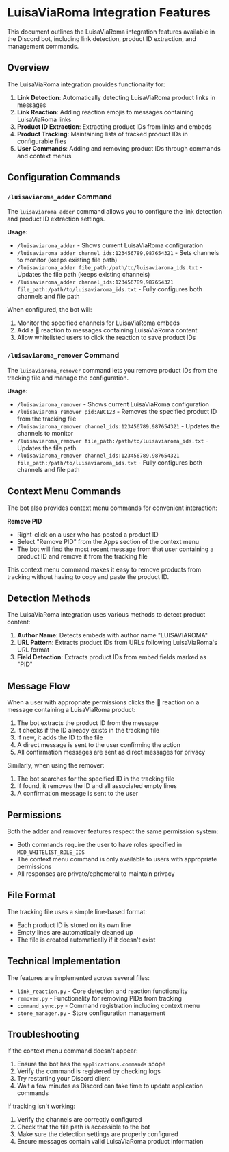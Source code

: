 # LuisaViaRoma Integration Features

This document outlines the LuisaViaRoma integration features available in the Discord bot, including link detection, product ID extraction, and management commands.

## Overview

The LuisaViaRoma integration provides functionality for:

1. **Link Detection**: Automatically detecting LuisaViaRoma product links in messages
2. **Link Reaction**: Adding reaction emojis to messages containing LuisaViaRoma links
3. **Product ID Extraction**: Extracting product IDs from links and embeds
4. **Product Tracking**: Maintaining lists of tracked product IDs in configurable files
5. **User Commands**: Adding and removing product IDs through commands and context menus

## Configuration Commands

### `/luisaviaroma_adder` Command

The `luisaviaroma_adder` command allows you to configure the link detection and product ID extraction settings.

**Usage:**
- `/luisaviaroma_adder` - Shows current LuisaViaRoma configuration
- `/luisaviaroma_adder channel_ids:123456789,987654321` - Sets channels to monitor (keeps existing file path)
- `/luisaviaroma_adder file_path:/path/to/luisaviaroma_ids.txt` - Updates the file path (keeps existing channels)
- `/luisaviaroma_adder channel_ids:123456789,987654321 file_path:/path/to/luisaviaroma_ids.txt` - Fully configures both channels and file path

When configured, the bot will:
1. Monitor the specified channels for LuisaViaRoma embeds
2. Add a 🔗 reaction to messages containing LuisaViaRoma content
3. Allow whitelisted users to click the reaction to save product IDs

### `/luisaviaroma_remover` Command

The `luisaviaroma_remover` command lets you remove product IDs from the tracking file and manage the configuration.

**Usage:**
- `/luisaviaroma_remover` - Shows current LuisaViaRoma configuration
- `/luisaviaroma_remover pid:ABC123` - Removes the specified product ID from the tracking file
- `/luisaviaroma_remover channel_ids:123456789,987654321` - Updates the channels to monitor
- `/luisaviaroma_remover file_path:/path/to/luisaviaroma_ids.txt` - Updates the file path
- `/luisaviaroma_remover channel_ids:123456789,987654321 file_path:/path/to/luisaviaroma_ids.txt` - Fully configures both channels and file path

## Context Menu Commands

The bot also provides context menu commands for convenient interaction:

**Remove PID**
- Right-click on a user who has posted a product ID
- Select "Remove PID" from the Apps section of the context menu
- The bot will find the most recent message from that user containing a product ID and remove it from the tracking file

This context menu command makes it easy to remove products from tracking without having to copy and paste the product ID.

## Detection Methods

The LuisaViaRoma integration uses various methods to detect product content:

1. **Author Name**: Detects embeds with author name "LUISAVIAROMA"
2. **URL Pattern**: Extracts product IDs from URLs following LuisaViaRoma's URL format
3. **Field Detection**: Extracts product IDs from embed fields marked as "PID"

## Message Flow

When a user with appropriate permissions clicks the 🔗 reaction on a message containing a LuisaViaRoma product:

1. The bot extracts the product ID from the message
2. It checks if the ID already exists in the tracking file
3. If new, it adds the ID to the file
4. A direct message is sent to the user confirming the action
5. All confirmation messages are sent as direct messages for privacy

Similarly, when using the remover:

1. The bot searches for the specified ID in the tracking file
2. If found, it removes the ID and all associated empty lines
3. A confirmation message is sent to the user

## Permissions

Both the adder and remover features respect the same permission system:

- Both commands require the user to have roles specified in `MOD_WHITELIST_ROLE_IDS`
- The context menu command is only available to users with appropriate permissions
- All responses are private/ephemeral to maintain privacy

## File Format

The tracking file uses a simple line-based format:
- Each product ID is stored on its own line
- Empty lines are automatically cleaned up
- The file is created automatically if it doesn't exist

## Technical Implementation

The features are implemented across several files:
- `link_reaction.py` - Core detection and reaction functionality
- `remover.py` - Functionality for removing PIDs from tracking
- `command_sync.py` - Command registration including context menu
- `store_manager.py` - Store configuration management

## Troubleshooting

If the context menu command doesn't appear:
1. Ensure the bot has the `applications.commands` scope
2. Verify the command is registered by checking logs
3. Try restarting your Discord client
4. Wait a few minutes as Discord can take time to update application commands

If tracking isn't working:
1. Verify the channels are correctly configured
2. Check that the file path is accessible to the bot
3. Make sure the detection settings are properly configured
4. Ensure messages contain valid LuisaViaRoma product information 